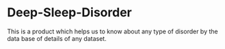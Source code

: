 # Deep-Sleep-Disorder
This is  a product which helps us to know about any type of disorder by the data base of details of any dataset.
